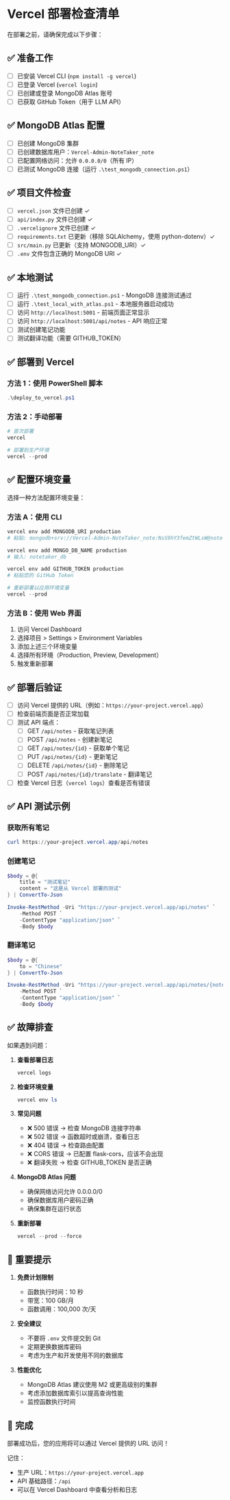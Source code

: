 # Vercel 部署检查清单

在部署之前，请确保完成以下步骤：

## ✅ 准备工作

- [ ] 已安装 Vercel CLI (`npm install -g vercel`)
- [ ] 已登录 Vercel (`vercel login`)
- [ ] 已创建或登录 MongoDB Atlas 账号
- [ ] 已获取 GitHub Token（用于 LLM API）

## ✅ MongoDB Atlas 配置

- [ ] 已创建 MongoDB 集群
- [ ] 已创建数据库用户：`Vercel-Admin-NoteTaker_note`
- [ ] 已配置网络访问：允许 `0.0.0.0/0`（所有 IP）
- [ ] 已测试 MongoDB 连接（运行 `.\test_mongodb_connection.ps1`）

## ✅ 项目文件检查

- [ ] `vercel.json` 文件已创建 ✓
- [ ] `api/index.py` 文件已创建 ✓
- [ ] `.vercelignore` 文件已创建 ✓
- [ ] `requirements.txt` 已更新（移除 SQLAlchemy，使用 python-dotenv）✓
- [ ] `src/main.py` 已更新（支持 MONGODB_URI）✓
- [ ] `.env` 文件包含正确的 MongoDB URI ✓

## ✅ 本地测试

- [ ] 运行 `.\test_mongodb_connection.ps1` - MongoDB 连接测试通过
- [ ] 运行 `.\test_local_with_atlas.ps1` - 本地服务器启动成功
- [ ] 访问 `http://localhost:5001` - 前端页面正常显示
- [ ] 访问 `http://localhost:5001/api/notes` - API 响应正常
- [ ] 测试创建笔记功能
- [ ] 测试翻译功能（需要 GITHUB_TOKEN）

## ✅ 部署到 Vercel

### 方法 1：使用 PowerShell 脚本
```powershell
.\deploy_to_vercel.ps1
```

### 方法 2：手动部署
```powershell
# 首次部署
vercel

# 部署到生产环境
vercel --prod
```

## ✅ 配置环境变量

选择一种方法配置环境变量：

### 方法 A：使用 CLI
```powershell
vercel env add MONGODB_URI production
# 粘贴: mongodb+srv://Vercel-Admin-NoteTaker_note:NsS9hY3femZtWLsW@notetaker-note.bqbvigx.mongodb.net/?retryWrites=true&w=majority

vercel env add MONGO_DB_NAME production
# 输入: notetaker_db

vercel env add GITHUB_TOKEN production
# 粘贴您的 GitHub Token

# 重新部署以应用环境变量
vercel --prod
```

### 方法 B：使用 Web 界面
1. 访问 Vercel Dashboard
2. 选择项目 > Settings > Environment Variables
3. 添加上述三个环境变量
4. 选择所有环境（Production, Preview, Development）
5. 触发重新部署

## ✅ 部署后验证

- [ ] 访问 Vercel 提供的 URL（例如：`https://your-project.vercel.app`）
- [ ] 检查前端页面是否正常加载
- [ ] 测试 API 端点：
  - [ ] GET `/api/notes` - 获取笔记列表
  - [ ] POST `/api/notes` - 创建新笔记
  - [ ] GET `/api/notes/{id}` - 获取单个笔记
  - [ ] PUT `/api/notes/{id}` - 更新笔记
  - [ ] DELETE `/api/notes/{id}` - 删除笔记
  - [ ] POST `/api/notes/{id}/translate` - 翻译笔记
- [ ] 检查 Vercel 日志（`vercel logs`）查看是否有错误

## ✅ API 测试示例

### 获取所有笔记
```powershell
curl https://your-project.vercel.app/api/notes
```

### 创建笔记
```powershell
$body = @{
    title = "测试笔记"
    content = "这是从 Vercel 部署的测试"
} | ConvertTo-Json

Invoke-RestMethod -Uri "https://your-project.vercel.app/api/notes" `
    -Method POST `
    -ContentType "application/json" `
    -Body $body
```

### 翻译笔记
```powershell
$body = @{
    to = "Chinese"
} | ConvertTo-Json

Invoke-RestMethod -Uri "https://your-project.vercel.app/api/notes/{note_id}/translate" `
    -Method POST `
    -ContentType "application/json" `
    -Body $body
```

## ✅ 故障排查

如果遇到问题：

1. **查看部署日志**
   ```powershell
   vercel logs
   ```

2. **检查环境变量**
   ```powershell
   vercel env ls
   ```

3. **常见问题**
   - ❌ 500 错误 → 检查 MongoDB 连接字符串
   - ❌ 502 错误 → 函数超时或崩溃，查看日志
   - ❌ 404 错误 → 检查路由配置
   - ❌ CORS 错误 → 已配置 flask-cors，应该不会出现
   - ❌ 翻译失败 → 检查 GITHUB_TOKEN 是否正确

4. **MongoDB Atlas 问题**
   - 确保网络访问允许 0.0.0.0/0
   - 确保数据库用户密码正确
   - 确保集群在运行状态

5. **重新部署**
   ```powershell
   vercel --prod --force
   ```

## 📝 重要提示

1. **免费计划限制**
   - 函数执行时间：10 秒
   - 带宽：100 GB/月
   - 函数调用：100,000 次/天

2. **安全建议**
   - 不要将 `.env` 文件提交到 Git
   - 定期更换数据库密码
   - 考虑为生产和开发使用不同的数据库

3. **性能优化**
   - MongoDB Atlas 建议使用 M2 或更高级别的集群
   - 考虑添加数据库索引以提高查询性能
   - 监控函数执行时间

## 🎉 完成

部署成功后，您的应用将可以通过 Vercel 提供的 URL 访问！

记住：
- 生产 URL：`https://your-project.vercel.app`
- API 基础路径：`/api`
- 可以在 Vercel Dashboard 中查看分析和日志
